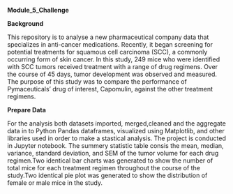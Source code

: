 **Module_5_Challenge**

**Background**

This repository is to analyse a new pharmaceutical company data that specializes in anti-cancer medications. Recently, it began screening for potential treatments for squamous cell carcinoma (SCC), a commonly occurring form of skin cancer.
In this study, 249 mice who were identified with SCC tumors received treatment with a range of drug regimens. Over the course of 45 days, tumor development was observed and measured. The purpose of this study was to compare the performance of Pymaceuticals’ drug of interest, Capomulin, against the other treatment regimens.

**Prepare Data**

For the analysis both datasets imported, merged,cleaned and the aggregate data in to Python Pandas dataframes, visualized using Matplotlib, and other libraries used in order to make a stastical analysis. The project is conducted in Jupyter notebook.
The summery statistic table consis the mean, median, variance, standard deviation, and SEM of the tumor volume for each drug regimen.Two identical bar charts was generated to show the number of total mice for each treatment regimen throughout the course of the study.Two identical pie plot was generated to show the distribution of female or male mice in the study.
